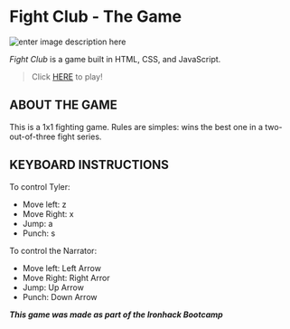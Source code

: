 ﻿# Fight Club - The Game

![enter image description here](https://64.media.tumblr.com/b379b5e087f0d6a5dd5b5833cbe9431b/tumblr_nok6s7zCOv1uq29vio1_1280.png)

_Fight Club_ is a game built in HTML, CSS, and JavaScript.
>Click [HERE](https://sincopeiro.github.io/fight-club-game/) to play!


## ABOUT THE GAME

This is a 1x1 fighting game. Rules are simples: wins the best one in a two-out-of-three fight series.

## KEYBOARD INSTRUCTIONS

To control Tyler:
- 	Move left: z
- Move Right: x
- Jump: a
- Punch: s

To control the Narrator: 
- Move left: Left Arrow
- Move Right: Right Arror
- Jump: Up Arrow
- Punch: Down Arrow

**_This game was made as part of the Ironhack Bootcamp_**

